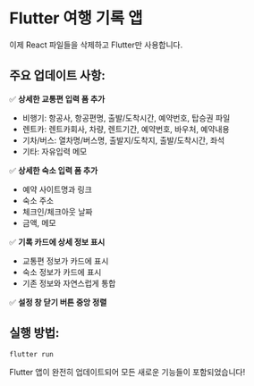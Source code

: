 # Flutter 여행 기록 앱

이제 React 파일들을 삭제하고 Flutter만 사용합니다. 

## 주요 업데이트 사항:

✅ **상세한 교통편 입력 폼 추가**
- 비행기: 항공사, 항공편명, 출발/도착시간, 예약번호, 탑승권 파일
- 렌트카: 렌트카회사, 차량, 렌트기간, 예약번호, 바우처, 예약내용
- 기차/버스: 열차명/버스명, 출발지/도착지, 출발/도착시간, 좌석
- 기타: 자유입력 메모

✅ **상세한 숙소 입력 폼 추가**
- 예약 사이트명과 링크
- 숙소 주소
- 체크인/체크아웃 날짜
- 금액, 메모

✅ **기록 카드에 상세 정보 표시**
- 교통편 정보가 카드에 표시
- 숙소 정보가 카드에 표시
- 기존 정보와 자연스럽게 통합

✅ **설정 창 닫기 버튼 중앙 정렬**

## 실행 방법:
```bash
flutter run
```

Flutter 앱이 완전히 업데이트되어 모든 새로운 기능들이 포함되었습니다!